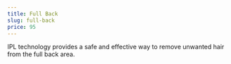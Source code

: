 ```yaml
---
title: Full Back
slug: full-back
price: 95
---
```


IPL technology provides a safe and effective way to remove unwanted hair from the full back area.
